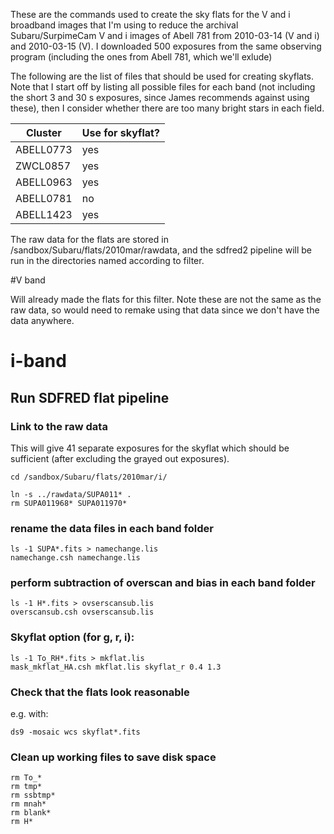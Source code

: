 These are the commands used to create the sky flats for the V and i broadband images that I'm using to reduce the archival Subaru/SurpimeCam V and i images of Abell 781 from 2010-03-14 (V and i) and 2010-03-15 (V). I downloaded 500 exposures from the same observing program (including the ones from Abell 781, which we'll exlude)

The following are the list of files that should be used for creating skyflats. Note that I start off by listing all possible files for each band (not including the short 3 and 30 s exposures, since James recommends against using these), then I consider whether there are too many bright stars in each field.


|Cluster	| Use for skyflat? |
|-----------|--------------|
|ABELL0773  | yes |
|ZWCL0857	| yes |
|ABELL0963	| yes |
|ABELL0781	| no  |
|ABELL1423	| yes |

The raw data for the flats are stored in /sandbox/Subaru/flats/2010mar/rawdata, and the sdfred2 pipeline will be run in the directories named according to filter. 

#V band 

Will already made the flats for this filter. Note these are not the same as the raw data, so would need to remake using that data since we don't have the data anywhere.

# i-band

## Run SDFRED flat pipeline
### Link to the raw data

This will give 41 separate exposures for the skyflat which should be sufficient (after excluding the grayed out exposures).

```
cd /sandbox/Subaru/flats/2010mar/i/

ln -s ../rawdata/SUPA011* .
rm SUPA011968* SUPA011970*

```

### rename the data files in each band folder
```
ls -1 SUPA*.fits > namechange.lis
namechange.csh namechange.lis
```
### perform subtraction of overscan and bias in each band folder
```
ls -1 H*.fits > ovserscansub.lis
overscansub.csh ovserscansub.lis
```
### Skyflat option (for g, r, i):
```
ls -1 To_RH*.fits > mkflat.lis
mask_mkflat_HA.csh mkflat.lis skyflat_r 0.4 1.3
```
### Check that the flats look reasonable
e.g. with:

```
ds9 -mosaic wcs skyflat*.fits
```
### Clean up working files to save disk space
```
rm To_*
rm tmp*
rm ssbtmp*
rm mnah*
rm blank*
rm H*
```
